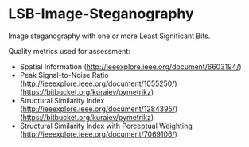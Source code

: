 # LSB-Image-Steganography
Image steganography with one or more Least Significant Bits.

Quality metrics used for assessment:
  - Spatial Information
    (http://ieeexplore.ieee.org/document/6603194/)
  - Peak Signal-to-Noise Ratio
    (http://ieeexplore.ieee.org/document/1055250/)
    (https://bitbucket.org/kuraiev/pymetrikz)
  - Structural Similarity Index
    (http://ieeexplore.ieee.org/document/1284395/)
    (https://bitbucket.org/kuraiev/pymetrikz)
  - Structural Similarity Index with Perceptual Weighting
    (http://ieeexplore.ieee.org/document/7069106/)
